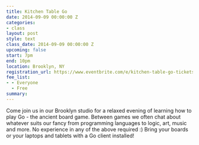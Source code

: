 ```yaml
---
title: Kitchen Table Go
date: 2014-09-09 00:00:00 Z
categories:
- class
layout: post
style: text
class_date: 2014-09-09 00:00:00 Z
upcoming: false
start: 7pm
end: 10pm
location: Brooklyn, NY
registration_url: https://www.eventbrite.com/e/kitchen-table-go-tickets-12787159739
fee_list:
- - Everyone
  - Free
summary: 
---
```


Come join us in our Brooklyn studio for a relaxed evening of learning
how to play Go - the ancient board game. Between games we often chat
about whatever suits our fancy from programming languages to logic,
art, music and more. No experience in any of the above required :)
Bring your boards or your laptops and tablets with a Go client
installed!


